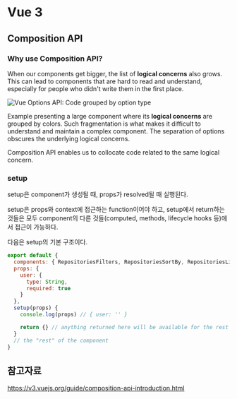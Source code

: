 # Vue 3

## Composition API

### Why use Composition API?

When our components get bigger, the list of **logical concerns** also grows. This can lead to components that are hard to read and understand, especially for people who didn't write them in the first place.

![Vue Options API: Code grouped by option type](https://v3.vuejs.org/images/options-api.png)

Example presenting a large component where its **logical concerns** are grouped by colors. Such fragmentation is what makes it difficult to understand and maintain a complex component. The separation of options obscures the underlying logical concerns.

Composition API enables us to collocate code related to the same logical concern.

### setup

setup은 component가 생성될 때, props가 resolved될 때 실행된다.

setup은 props와 context에 접근하는 function이어야 하고,
setup에서 return하는 것들은 모두 component의 다른 것들(computed, methods, lifecycle hooks 등)에서 접근이 가능하다.

다음은 setup의 기본 구조이다.

```js
export default {
  components: { RepositoriesFilters, RepositoriesSortBy, RepositoriesList },
  props: {
    user: {
      type: String,
      required: true
    }
  },
  setup(props) {
    console.log(props) // { user: '' }

    return {} // anything returned here will be available for the rest of the component
  }
  // the "rest" of the component
}
```





## 참고자료

https://v3.vuejs.org/guide/composition-api-introduction.html